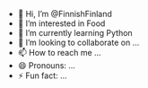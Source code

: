 - 👋 Hi, I’m @FinnishFinland
- 👀 I’m interested in Food
- 🌱 I’m currently learning Python
- 💞️ I’m looking to collaborate on ...
- 📫 How to reach me ...
- 😄 Pronouns: ...
- ⚡ Fun fact: ...

<!---
FinnishFinland/FinnishFinland is a ✨ special ✨ repository because its `README.md` (this file) appears on your GitHub profile.
You can click the Preview link to take a look at your changes.
--->
